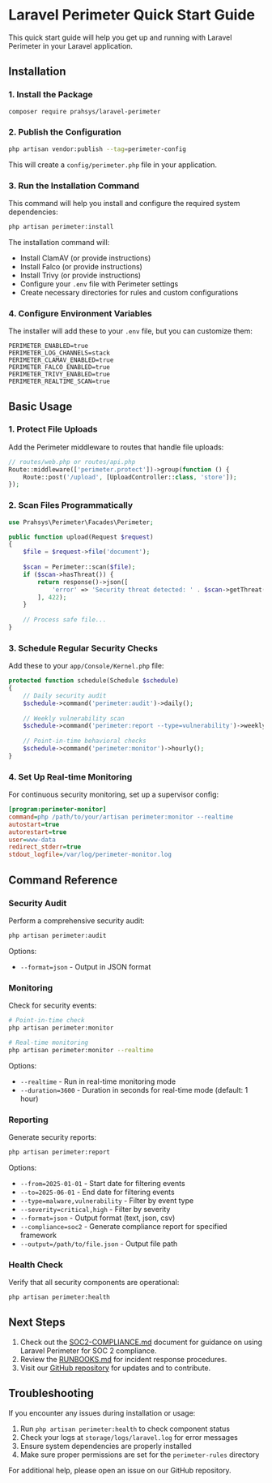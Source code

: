 # Laravel Perimeter Quick Start Guide

This quick start guide will help you get up and running with Laravel Perimeter in your Laravel application.

## Installation

### 1. Install the Package

```bash
composer require prahsys/laravel-perimeter
```

### 2. Publish the Configuration

```bash
php artisan vendor:publish --tag=perimeter-config
```

This will create a `config/perimeter.php` file in your application.

### 3. Run the Installation Command

This command will help you install and configure the required system dependencies:

```bash
php artisan perimeter:install
```

The installation command will:

- Install ClamAV (or provide instructions)
- Install Falco (or provide instructions)
- Install Trivy (or provide instructions)
- Configure your `.env` file with Perimeter settings
- Create necessary directories for rules and custom configurations

### 4. Configure Environment Variables

The installer will add these to your `.env` file, but you can customize them:

```dotenv
PERIMETER_ENABLED=true
PERIMETER_LOG_CHANNELS=stack
PERIMETER_CLAMAV_ENABLED=true
PERIMETER_FALCO_ENABLED=true
PERIMETER_TRIVY_ENABLED=true
PERIMETER_REALTIME_SCAN=true
```

## Basic Usage

### 1. Protect File Uploads

Add the Perimeter middleware to routes that handle file uploads:

```php
// routes/web.php or routes/api.php
Route::middleware(['perimeter.protect'])->group(function () {
    Route::post('/upload', [UploadController::class, 'store']);
});
```

### 2. Scan Files Programmatically

```php
use Prahsys\Perimeter\Facades\Perimeter;

public function upload(Request $request)
{
    $file = $request->file('document');
    
    $scan = Perimeter::scan($file);
    if ($scan->hasThreat()) {
        return response()->json([
            'error' => 'Security threat detected: ' . $scan->getThreat()
        ], 422);
    }
    
    // Process safe file...
}
```

### 3. Schedule Regular Security Checks

Add these to your `app/Console/Kernel.php` file:

```php
protected function schedule(Schedule $schedule)
{
    // Daily security audit
    $schedule->command('perimeter:audit')->daily();
    
    // Weekly vulnerability scan
    $schedule->command('perimeter:report --type=vulnerability')->weekly();
    
    // Point-in-time behavioral checks
    $schedule->command('perimeter:monitor')->hourly();
}
```

### 4. Set Up Real-time Monitoring

For continuous security monitoring, set up a supervisor config:

```ini
[program:perimeter-monitor]
command=php /path/to/your/artisan perimeter:monitor --realtime
autostart=true
autorestart=true
user=www-data
redirect_stderr=true
stdout_logfile=/var/log/perimeter-monitor.log
```

## Command Reference

### Security Audit

Perform a comprehensive security audit:

```bash
php artisan perimeter:audit
```

Options:
- `--format=json` - Output in JSON format

### Monitoring

Check for security events:

```bash
# Point-in-time check
php artisan perimeter:monitor

# Real-time monitoring
php artisan perimeter:monitor --realtime
```

Options:
- `--realtime` - Run in real-time monitoring mode
- `--duration=3600` - Duration in seconds for real-time mode (default: 1 hour)

### Reporting

Generate security reports:

```bash
php artisan perimeter:report
```

Options:
- `--from=2025-01-01` - Start date for filtering events
- `--to=2025-06-01` - End date for filtering events
- `--type=malware,vulnerability` - Filter by event type
- `--severity=critical,high` - Filter by severity
- `--format=json` - Output format (text, json, csv)
- `--compliance=soc2` - Generate compliance report for specified framework
- `--output=/path/to/file.json` - Output file path

### Health Check

Verify that all security components are operational:

```bash
php artisan perimeter:health
```

## Next Steps

1. Check out the [SOC2-COMPLIANCE.md](./SOC2-COMPLIANCE.md) document for guidance on using Laravel Perimeter for SOC 2 compliance.
2. Review the [RUNBOOKS.md](./RUNBOOKS.md) for incident response procedures.
3. Visit our [GitHub repository](https://github.com/prahsys/laravel-perimeter) for updates and to contribute.

## Troubleshooting

If you encounter any issues during installation or usage:

1. Run `php artisan perimeter:health` to check component status
2. Check your logs at `storage/logs/laravel.log` for error messages
3. Ensure system dependencies are properly installed
4. Make sure proper permissions are set for the `perimeter-rules` directory

For additional help, please open an issue on our GitHub repository.